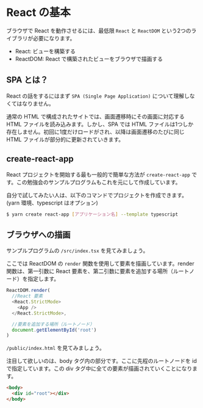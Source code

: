 # React の基本

ブラウザで React を動作させるには、最低限 `React` と `ReactDOM` という2つのライブラリが必要になります。

- React: ビューを構築する
- ReactDOM: React で構築されたビューをブラウザで描画する

## SPA とは？

React の話をするにはまず `SPA (Single Page Application)` について理解しなくてはなりません。

通常の HTML で構成されたサイトでは、画面遷移時にその画面に対応する HTML ファイルを読み込みます。しかし、SPA では HTML ファイルは1つしか存在しません。初回に1度だけロードがされ、以降は画面遷移のたびに同じ HTML ファイルが部分的に更新されていきます。

## create-react-app

React プロジェクトを開始する最も一般的で簡単な方法が `create-react-app` です。この勉強会のサンプルプログラムもこれを元にして作成しています。

自分で試してみたい人は、以下のコマンドでプロジェクトを作成できます。(yarn 環境、typescript はオプション)
```bash
$ yarn create react-app [アプリケーション名] --template typescript
```

## ブラウザへの描画

サンプルプログラムの `/src/index.tsx` を見てみましょう。

ここでは ReactDOM の `render` 関数を使用して要素を描画しています。render 関数は、第一引数に React 要素を、第二引数に要素を追加する場所（ルートノード）を指定します。

```typescript
ReactDOM.render(
  //React 要素
  <React.StrictMode>
    <App />
  </React.StrictMode>,

  //要素を追加する場所（ルートノード）
  document.getElementById('root')
)
```

`/public/index.html` を見てみましょう。

注目して欲しいのは、body タグ内の部分です。ここに先程のルートノードを id で指定しています。この div タグ中に全ての要素が描画されていくことになります。

```html
<body>
  <div id="root"></div>
</body>
```

